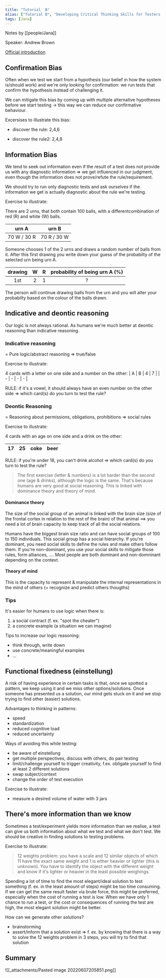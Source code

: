 ```yaml
---
title: "Tutorial  B"
alias: ["Tutorial B", "Developing Critical Thinking Skills for Testers - Andrew Brown"]
tags: [Jana]
---
```

Notes by [[people/Jana]]

Speaker: Andrew Brown

[Official introduction](https://conference.eurostarsoftwaretesting.com/event/2022/developing-critical-thinking-skills-for-testers/)

## Confirmation Bias
Often when we test we start from a hypothesis (our belief in how the system is/should work) and we're only looking for confirmation: we run tests that confirm the hypothesis instead of challenging it.

We can mitigate this bias by coming up with multiple alternative hypotheses before we start testing -> this way we can reduce our confirmative behaviour.

Excersises to illustrate this bias:
- discover the rule: 2,4,6
	
- discover the rule2: 2,4,8

## Information Bias
We tend to seek out information even if the result of a test does not provide us with any diagnostic information => we get influenced in our judgment, even though the information does not prove/refute the rule/requirement.

We should try to run only diagnostic tests and ask ourselves if the information we get is actually diagnostic about the rule we're testing.

Exercise to illustrate: 

There are 2 urns, that both contain 100 balls, with a differentcombination of red (R) and white (W) balls.

| urn A | urn B |
| :---: | :---: |
|70 W / 30 R | 70 R / 30 W |

Someone chooses 1 of the 2 urns and draws a random number of balls from it. After this first drawing you write down your guess of the probabilty of the selected urn being urn A. 

| drawing | W | R | probability of being urn A (%) |
| :-----: | :-: | :-: | :-------------------------: |
| 1st |  2 | 1  | ? |

The person will continue drawing balls from the urn and you will alter your probabilty based on the colour of the balls drawn.

## Indicative and deontic reasoning
Our logic is not always rational. As humans we're much better at deontic reasoning than indicative reasoning.

### Indicative reasoning
= Pure logic/abstract reasoning => true/false

Exercise to illustrate:

4  cards with a letter on one side and a number on the other:
| A | B | 4 | 7 |
| - | - | - | - |

RULE: if it's a vowel, it should always have an even number on the other side
=> which card(s) do you turn to test the rule?

### Deontic Reasoning
= Reasoning about permissions, obligations, prohibitions => social rules

Exercise to illustrate:

4 cards with an age on one side and a drink on the other: 

| 17 | 25 | coke | beer |
| -- | -- | ---- | ---- |

RULE: if you're under 18, you can't drink alcohol
=> which card(s) do you turn to test the rule?

>The first exercise (letter & numbers) is a lot harder than the second one (age & drinks), although the logic is the same. That's because humans are very good at social reasoning. This is linked with dominance theory and theory of mind.

#### Dominance theory
The size of the social group of an animal is linked with the brain size (size of the frontal cortex in relation to the rest of the brain) of that animal ==> you need a lot of brain capacity to keep track of all the social relations. 

Humans have the biggest brain size ratio and can have social groups of 100 to 150 individuals. This social group has a social hierarchy. If you're dominant, you need social skills to define the rules and make others follow them. If you're non-dominant, you use your social skills to mitigate those rules, form alliances, .... Most people are both dominant and non-domninant depending on the context.

#### Theory of mind
This is the capacity to represent & manipulate the internal representations in the mind of others (= recognize and predict others thougths)

### Tips
It's easier for humans to use logic when there is:
1. a social contract (f. ex. "spot the cheater")
2. a concrete example (a situation we can imagine)

Tips to increase our logic reasoning:
- think through, write down
- use concrete/meaningful examples
- ...

## Functional fixedness (einstellung)
A risk of having experience in certain tasks is that, once we spotted a pattern, we keep using it and we miss other options/solutions. Once someone has presented us a solution, our mind gets stuck on it and we stop trying to find other (easier) solutions.

Advantages to thinking in patterns:
- speed 
- standardization
- reduced cognitive load
- reduced uncertainty

Ways of avoiding this while testing:
- be aware of einstellung
- get multiple perspectives, discuss with others, do pair testing
- limit/challenge yourself to trigger creativity, f.ex. obligate yourself to find at least 2 different solutions
- swap subject/context
- change the order of test execution

Exercise to illustrate:
- measure a desired volume of water with 3 jars

## There's more information than we know
Sometimes a test/experiment yields more information than we realise, a test can give us both information about what we test and what we don't test. We should be creative in finding solutions to testing problems.

Exercise to illustrate:
> 12 weights problem: you have a scale and 12 similar objects of which 11 have the exact same weight and 1 is either heavier or lighter (this is unknown). You have to identify the object with the different weight and know if it's lighter or heavier in the least possible weighings. 

Spending a lot of time to find the most elegant/ideal solution to test something (f. ex. in the least amount of steps) might be too time consuming. If we can get the same result faster via brute force, this might be preferred, especially when the cost of running a test is low. When we have only 1 chance to run a test, or the cost or consequences of running the test are high, the most elegant solution might be better.

How can we generate other solutions?
- brainstorming
- assert/inform that a solution exist => f. ex. by knowing that there is a way to solve the 12 weights problem in 3 steps, you will try to find that solution

## Summary
![[_attachments/Pasted image 20220607205851.png]]



			
			
		






